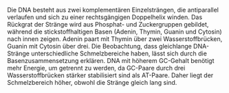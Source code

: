 Die DNA besteht aus zwei komplementären Einzelsträngen, die antiparallel verlaufen und 
sich zu einer rechtsgängigen Doppelhelix winden. Das Rückgrat der Stränge wird aus 
Phosphat- und Zuckergruppen gebildet, während die stickstoffhaltigen Basen (Adenin, 
Thymin, Guanin und Cytosin) nach innen zeigen. Adenin paart mit Thymin über zwei 
Wasserstoffbrücken, Guanin mit Cytosin über drei. 
Die Beobachtung, dass gleichlange DNA-Stränge unterschiedliche Schmelzbereiche haben, 
lässt sich durch die Basenzusammensetzung erklären. DNA mit höherem GC-Gehalt 
benötigt mehr Energie, um getrennt zu werden, da GC-Paare durch drei Wasserstoffbrücken 
stärker stabilisiert sind als AT-Paare. Daher liegt der Schmelzbereich höher, obwohl die 
Stränge gleich lang sind. 